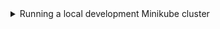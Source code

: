<details>
<summary> Running a local development Minikube cluster </summary>

#### Context
We can build our application into a Docker image and deploy it to a local
Minikube cluster for testing.

Note that our Dockerfile is setting `RAILS_ENV=production` as a default when
building our image for Minikube. Why? Because RAILS_ENV changes application 
behaviour and we want to simulate production as much as possible inside our 
cluster. With N pods of our application running inside our Minikube cluster,
a local Sqlite database per pod isn't going to cut it.

#### Requirements
* Docker

#### Minikube setup
<details>
<summary> Installing Kubectl and Minikube to ~/.local/bin </summary>
<br>

We install binaries into ~/.local/bin so as to not require sudo permissions.
Subsequent Rake tasks assume binaries are in this location, so you may want
to add it to your PATH.

```bash 
❯ bundle exec rake kubectl:install
❯ bundle exec rake minikube:install
```
</details>

#### Starting Minikube
<details>
<summary> Starting a Minikube cluster </summary>

```bash 
❯ bundle exec rake minikube:start
😄  minikube v1.27.0 on Debian bullseye/sid
🆕  Kubernetes 1.25.0 is now available. If you would like to upgrade, specify: --kubernetes-version=v1.25.0
✨  Using the docker driver based on existing profile
👍  Starting control plane node minikube in cluster minikube
🚜  Pulling base image ...
🏃  Updating the running docker "minikube" container ...
🐳  Preparing Kubernetes v1.22.3 on Docker 20.10.17 ...
🔎  Verifying Kubernetes components...
    ▪ Using image gcr.io/k8s-minikube/storage-provisioner:v5
🌟  Enabled addons: storage-provisioner, default-storageclass

❗  /home/josh/.local/bin/kubectl is version 1.25.2, which may have incompatibilites with Kubernetes 1.22.3.
    ▪ Want kubectl v1.22.3? Try 'minikube kubectl -- get pods -A'
🏄  Done! kubectl is now configured to use "minikube" cluster and "default" namespace by default
```
</details>

</details>
